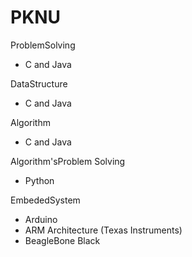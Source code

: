 # PKNU

ProblemSolving
- C and Java

DataStructure
- C and Java

Algorithm
- C and Java

Algorithm'sProblem Solving
- Python

EmbededSystem
- Arduino
- ARM Architecture (Texas Instruments)
- BeagleBone Black

